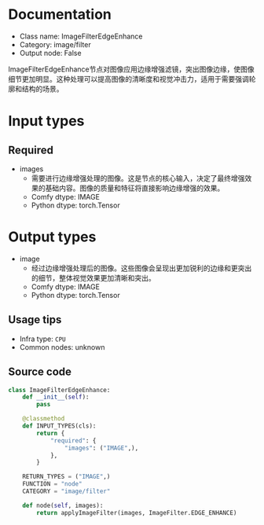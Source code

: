 
# Documentation
- Class name: ImageFilterEdgeEnhance
- Category: image/filter
- Output node: False

ImageFilterEdgeEnhance节点对图像应用边缘增强滤镜，突出图像边缘，使图像细节更加明显。这种处理可以提高图像的清晰度和视觉冲击力，适用于需要强调轮廓和结构的场景。

# Input types
## Required
- images
    - 需要进行边缘增强处理的图像。这是节点的核心输入，决定了最终增强效果的基础内容。图像的质量和特征将直接影响边缘增强的效果。
    - Comfy dtype: IMAGE
    - Python dtype: torch.Tensor

# Output types
- image
    - 经过边缘增强处理后的图像。这些图像会呈现出更加锐利的边缘和更突出的细节，整体视觉效果更加清晰和突出。
    - Comfy dtype: IMAGE
    - Python dtype: torch.Tensor


## Usage tips
- Infra type: `CPU`
- Common nodes: unknown


## Source code
```python
class ImageFilterEdgeEnhance:
    def __init__(self):
        pass

    @classmethod
    def INPUT_TYPES(cls):
        return {
            "required": {
                "images": ("IMAGE",),
            },
        }

    RETURN_TYPES = ("IMAGE",)
    FUNCTION = "node"
    CATEGORY = "image/filter"

    def node(self, images):
        return applyImageFilter(images, ImageFilter.EDGE_ENHANCE)

```
